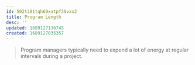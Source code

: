 ```yaml
---
id: 502ti81tqh69xatpf39vxx2
title: Program Length
desc: ''
updated: 1689127136745
created: 1689127035357
---
```



> Program managers typically need to expend a lot of energy at regular intervals during a project. 